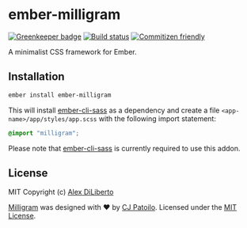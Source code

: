 # ember-milligram

[![Greenkeeper badge](https://badges.greenkeeper.io/alexdiliberto/ember-milligram.svg)](https://greenkeeper.io/)
[![Build status][travis-badge]][travis-url]
[![Commitizen friendly][cz-badge]][cz-cli-url]

A minimalist CSS framework for Ember.

## Installation

```sh
ember install ember-milligram
```

This will install [ember-cli-sass](https://github.com/aexmachina/ember-cli-sass) as a dependency and create a file `<app-name>/app/styles/app.scss` with the following import statement:

```scss
@import "milligram";
```

Please note that [ember-cli-sass](https://github.com/aexmachina/ember-cli-sass) is currently required to use this addon.

## License

MIT Copyright (c) [Alex DiLiberto](https://alexdiliberto.com/)

[Milligram](http://milligram.io/) was designed with ♥ by [CJ Patoilo](http://cjpatoilo.com/). Licensed under the [MIT License](https://github.com/milligram/milligram/blob/master/license).


[travis-badge]: https://travis-ci.org/alexdiliberto/ember-milligram.svg?branch=master
[travis-url]: https://travis-ci.org/alexdiliberto/ember-milligram
[cz-badge]: https://img.shields.io/badge/commitizen-friendly-brightgreen.svg
[cz-cli-url]: https://commitizen.github.io/cz-cli/
